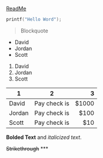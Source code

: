 [ReadMe](https://github.com/DanteJones/Directory/blob/master/README.md)

```C
printf("Hello Word");
```

> Blockquote

* David
* Jordan
* Scott

1. David
2. Jordan
3. Scott

| 1             | 2             | 3     |
| ------------- |:-------------:| -----:|
| David         | Pay check is  | $1000 |
| Jordan        | Pay check is  |  $100 |
| Scott         | Pay check is  |   $10 |

**Bolded Text** and _italicized text_.

~~Strikethrough~~ ***

